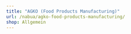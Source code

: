 ```yaml
---
title: "AGKO (Food Products Manufacturing)"
url: /nabua/agko-food-products-manufacturing/
shop: Allgemein
---
```

